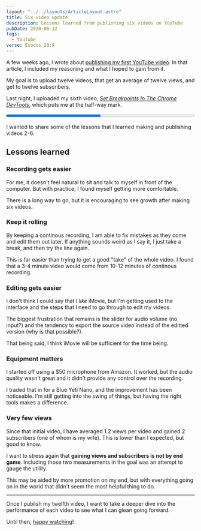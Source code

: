 ```yaml
---
layout: "../../layouts/ArticleLayout.astro"
title: Six video update
description: Lessons learned from publishing six videos on YouTube
pubDate: 2020-06-12
tags:
  - YouTube
verse: Exodus 20:9
---
```


A few weeks ago, I wrote about [publishing my first YouTube video](./publishing-my-first-youtube-video). In that article, I included my reasoning and what I hoped to gain from it.

My goal is to upload twelve videos, that get an average of twelve views, and get to twelve subscribers.

Last night, I uploaded my sixth video, [_Set Breakpoints In The Chrome DevTools_](https://www.youtube.com/watch?v=yMEpIOyoizU), which puts me at the half-way mark.

<progress style="width:100%" min="0" max="12" value="6">6/12 or 50%</progress>

I wanted to share some of the lessons that I learned making and publishing videos 2-6.

## Lessons learned

### Recording gets easier

For me, it doesn't feel natural to sit and talk to myself in front of the computer. But with practice, I found myself getting more comfortable.

There is a long way to go, but it is encouraging to see growth after making six videos.

### Keep it rolling

By keeping a continous recording, I am able to fix mistakes as they come and edit them out later. If anything sounds weird as I say it, I just take a break, and then try the line again.

This is far easier than trying to get a good "take" of the whole video. I found that a 3-4 minute video would come from 10-12 minutes of continous recording.

### Editing gets easier

I don't think I could say that I _like_ iMovie, but I'm getting used to the interface and the steps that I need to go through to edit my videos.

The biggest frustration that remains is the slider for audio volume (no input?) and the tendency to export the source video instead of the editted version (why is that possible?).

That being said, I think iMovie will be sufficient for the time being.

### Equipment matters

I started off using a $50 microphone from Amazon. It worked, but the audio quality wasn't great and it didn't provide any control over the recording.

I traded that in for a Blue Yeti Nano, and the improvement has been noticeable. I'm still getting into the swing of things, but having the right tools makes a difference.

### Very few views

Since that initial video, I have averaged 1.2 views per video and gained 2 subscribers (one of whom is my wife). This is lower than I expected, but good to know.

I want to stress again that **gaining views and subscribers is not by end game**. Including those two measurements in the goal was an attempt to gauge the utility.

This may be aided by more promotion on my end, but with everything going on in the world that didn't seem the most helpful thing to do.

---

Once I publish my twelfth video, I want to take a deeper dive into the performance of each video to see what I can glean going forward.

Until then, [happy watching](https://bit.ly/seanmcp-youtube)!
